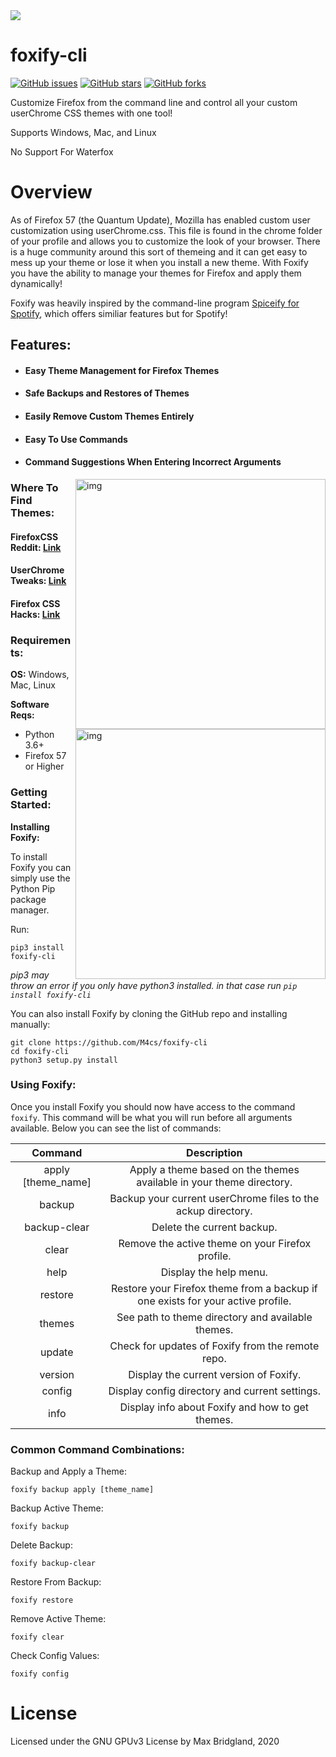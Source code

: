 <img src="https://mbcdn.sfo2.cdn.digitaloceanspaces.com/Foxify.png">

# foxify-cli
[![GitHub issues](https://img.shields.io/github/issues/M4cs/foxify-cli)](https://github.com/M4cs/foxify-cli/issues)
[![GitHub stars](https://img.shields.io/github/stars/M4cs/foxify-cli)](https://github.com/M4cs/foxify-cli/stargazers)
[![GitHub forks](https://img.shields.io/github/forks/M4cs/foxify-cli)](https://github.com/M4cs/foxify-cli/network/members)

Customize Firefox from the command line and control all your custom userChrome CSS themes with one tool!

Supports Windows, Mac, and Linux

No Support For Waterfox

# Overview

As of Firefox 57 (the Quantum Update), Mozilla has enabled custom user customization using userChrome.css. This file is found in the chrome folder of your profile and allows you to customize the look of your browser. There is a huge community around this sort of themeing and it can get easy to mess up your theme or lose it when you install a new theme. With Foxify you have the ability to manage your themes for Firefox and apply them dynamically!

Foxify was heavily inspired by the command-line program [Spiceify for Spotify](https://github.com/khanhas/spicetify-cli), which offers similiar features but for Spotify!

## Features:

 - #### Easy Theme Management for Firefox Themes
 - #### Safe Backups and Restores of Themes
 - #### Easily Remove Custom Themes Entirely
 - #### Easy To Use Commands
 - #### Command Suggestions When Entering Incorrect Arguments

<a href="https://www.reddit.com/r/FirefoxCSS/comments/fz8h2o/moonlight_userchrome/"><img src="https://i.redd.it/rma9z4itq7s41.png"  alt="img" align="right" width="400px"></a>
### Where To Find Themes:

#### FirefoxCSS Reddit: [Link](https://www.reddit.com/r/FirefoxCSS/)

#### UserChrome Tweaks: [Link](https://github.com/Timvde/UserChrome-Tweaks)

#### Firefox CSS Hacks: [Link](https://github.com/MrOtherGuy/firefox-csshacks)

### Requirements:

<a href="https://www.reddit.com/r/nordtheme/comments/g0mnyt/nordic_firefox_theme/"><img src="https://i.redd.it/omdp7nyz6ms41.png" alt="img" align="right" width="400px"></a>
**OS:** Windows, Mac, Linux

**Software Reqs:**

  - Python 3.6+
  - Firefox 57 or Higher
  
### Getting Started:

**Installing Foxify:**

To install Foxify you can simply use the Python Pip package manager. 

Run:
```
pip3 install foxify-cli
```
*pip3 may throw an error if you only have python3 installed. in that case run `pip install foxify-cli`*

You can also install Foxify by cloning the GitHub repo and installing manually:

```
git clone https://github.com/M4cs/foxify-cli
cd foxify-cli
python3 setup.py install
```

### Using Foxify:

Once you install Foxify you should now have access to the command `foxify`. This command will be what you will run before all arguments available. Below you can see the list of commands:

| Command | Description |
| :--: | :--: |
| apply [theme_name] | Apply a theme based on the themes available in your theme directory. |
| backup | Backup your current userChrome files to the ackup directory. |
| backup-clear | Delete the current backup. |
| clear | Remove the active theme on your Firefox profile. |
| help | Display the help menu. |
| restore | Restore your Firefox theme from a backup if one exists for your active profile. |
| themes | See path to theme directory and available themes. |
| update | Check for updates of Foxify from the remote repo. |
| version | Display the current version of Foxify. |
| config | Display config directory and current settings. |
| info | Display info about Foxify and how to get themes. |

### Common Command Combinations:

Backup and Apply a Theme:
```
foxify backup apply [theme_name]
```

Backup Active Theme:
```
foxify backup
```

Delete Backup:
```
foxify backup-clear
```

Restore From Backup:
```
foxify restore
```

Remove Active Theme:
```
foxify clear
```

Check Config Values:
```
foxify config
```

# License

Licensed under the GNU GPUv3 License by Max Bridgland, 2020
